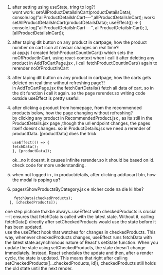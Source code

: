  <!-- nodemon : https://www.youtube.com/watch?v=cYHPNurmXGU -->
 <!-- in home pge, when user is not logged in, addtocart doesnt do anything -->

1. after setting using useState, tring to log?!  
    wont work:
   setAllProductDetailsInCart(productDetailsData);
   console.log("allProductDetailsInCart---",allProductDetailsInCart);
   work:
   setAllProductDetailsInCart(productDetailsData);
   useEffect(() => {
   console.log("allProductDetailsInCart---", allProductDetailsInCart);
   }, [allProductDetailsInCart]);

2. after taping dlt button on any product in cartpage, how the product number on cart icon at navbar changes on real time?!  
   at app.js I created fetchProductCountInCart() which sets the noOfProductInCart, using react-context when i call it after deleting any product in AddToCartPage.jsx , i call fetchProductCountInCart() again to rerender noOfProductInCart

3. after taping dlt button on any product in cartpage, how the carts gets deleted on real time without refreshing page?!  
   in AddToCartPage.jsx the fetchCartDetails() fetch all data of cart. so in the dlt function i call it again. so the page rerender.so writing code outside useEffect is pretty useful.

4. after clicking a product from homepage, from the recommended products below, how the page changing without refreshing?<br>
   by clicking any product in RecommendedProduct.jsx , as its still in the ProductDetails.jsx page ,though the url endpoint changes, the pages itself doesnt changes. so in ProductDetails.jsx we need a rerender of productData. [productData] does the trick

   ```
   useEffect(() => {
   fetchData();
   }, [productData]);
   ```

   ok...no it doesnt. it causes infinite rerender.so it should be based on id. check code for more understanding.

5. when not logged in , in productdetails, after clicking addtocart btn, how the modal is poping up?
6. pages/ShowProductsByCategory.jsx e nicher code na dle ki hbe?

```useEffect(() => {
    fetchData(checkedProducts);
  }, [checkedProducts]);
```

one step pichone thakbe always..useEffect with checkedProducts is crucial—it ensures that fetchData is called with the latest state. Without it, calling fetchData() directly after setCheckedProducts would use the state before it has been updated.  
use the useEffect hook that watches for changes in checkedProducts. This way, whenever checkedProducts changes, useEffect runs fetchData with the latest state.asynchronous nature of React's setState function. When you update the state using setCheckedProducts, the state doesn't change immediately. Instead, React schedules the update and then, after a render cycle, the state is updated. This means that right after calling setCheckedProducts([...checkedProducts, id]), checkedProducts still holds the old state until the next render.
